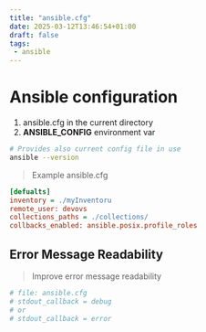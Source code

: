 ```yaml
---
title: "ansible.cfg"
date: 2025-03-12T13:46:54+01:00
draft: false
tags:
 - ansible
---
```

# Ansible configuration

1.  ansible.cfg in the current directory
2.  **ANSIBLE_CONFIG** environment var

``` bash
# Provides also current config file in use
ansible --version
```

>Example ansible.cfg
```ini
[defualts]
inventory = ./myInventoru
remote_user: devovs 
collections_paths = ./collections/
collbacks_enabled: ansible.posix.profile_roles
```

## Error Message Readability
> Improve error message readability
```bash
# file: ansible.cfg
# stdout_callback = debug
# or
# stdout_callback = error
```
